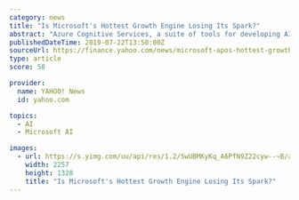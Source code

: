 ```yaml
---
category: news
title: "Is Microsoft's Hottest Growth Engine Losing Its Spark?"
abstract: "Azure Cognitive Services, a suite of tools for developing AI-powered programs; and Azure Sentinel, a cloud-based security platform for analyzing threats. CFO Amy Hood noted that Microsoft \"closed ..."
publishedDateTime: 2019-07-22T13:50:00Z
sourceUrl: https://finance.yahoo.com/news/microsoft-apos-hottest-growth-engine-134150491.html
type: article
score: 58

provider:
  name: YAHOO! News
  id: yahoo.com

topics:
  - AI
  - Microsoft AI

images:
  - url: https://s.yimg.com/uu/api/res/1.2/SwUBMKyKq_A6PfN9Z22cyw--~B/aD0xMzI4O3c9MjI1NztzbT0xO2FwcGlkPXl0YWNoeW9u/http://media.zenfs.com/en-US/homerun/motleyfool.com/9c8982be16e17dd38b04e49cf1fdb5c5
    width: 2257
    height: 1328
    title: "Is Microsoft's Hottest Growth Engine Losing Its Spark?"
---
```

